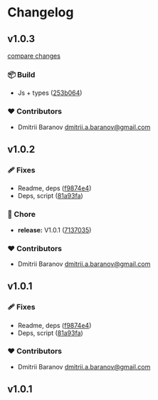 # Changelog

## v1.0.3

[compare changes](https://github.com/orimay/config-eslint-nuxt/compare/v1.0.2...v1.0.3)

### 📦 Build

- Js + types ([253b064](https://github.com/orimay/config-eslint-nuxt/commit/253b064))

### ❤️ Contributors

- Dmitrii Baranov <dmitrii.a.baranov@gmail.com>

## v1.0.2


### 🩹 Fixes

- Readme, deps ([f9874e4](https://github.com/orimay/config-eslint-nuxt/commit/f9874e4))
- Deps, script ([81a93fa](https://github.com/orimay/config-eslint-nuxt/commit/81a93fa))

### 🏡 Chore

- **release:** V1.0.1 ([7137035](https://github.com/orimay/config-eslint-nuxt/commit/7137035))

### ❤️ Contributors

- Dmitrii Baranov <dmitrii.a.baranov@gmail.com>

## v1.0.1


### 🩹 Fixes

- Readme, deps ([f9874e4](https://github.com/orimay/config-eslint-nuxt/commit/f9874e4))
- Deps, script ([81a93fa](https://github.com/orimay/config-eslint-nuxt/commit/81a93fa))

### ❤️ Contributors

- Dmitrii Baranov <dmitrii.a.baranov@gmail.com>

## v1.0.1
